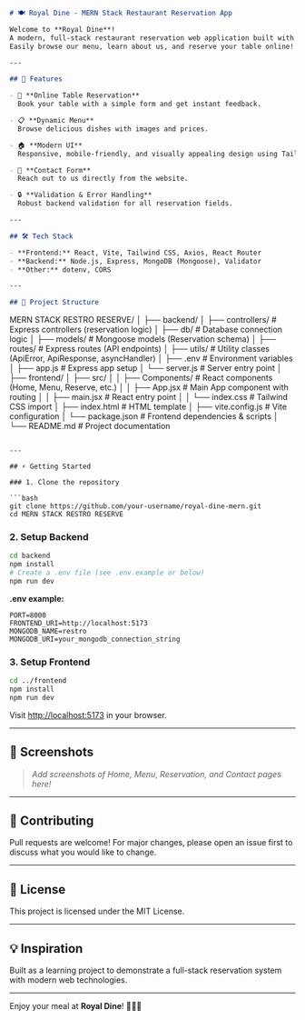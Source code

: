 ```md
# 🍽️ Royal Dine - MERN Stack Restaurant Reservation App

Welcome to **Royal Dine**!  
A modern, full-stack restaurant reservation web application built with the MERN stack (MongoDB, Express, React, Node.js) and styled with Tailwind CSS.  
Easily browse our menu, learn about us, and reserve your table online!  

---

## 🚀 Features

- 📝 **Online Table Reservation**  
  Book your table with a simple form and get instant feedback.

- 📋 **Dynamic Menu**  
  Browse delicious dishes with images and prices.

- 🏠 **Modern UI**  
  Responsive, mobile-friendly, and visually appealing design using Tailwind CSS.

- 📧 **Contact Form**  
  Reach out to us directly from the website.

- 🔒 **Validation & Error Handling**  
  Robust backend validation for all reservation fields.

---

## 🛠️ Tech Stack

- **Frontend:** React, Vite, Tailwind CSS, Axios, React Router
- **Backend:** Node.js, Express, MongoDB (Mongoose), Validator
- **Other:** dotenv, CORS

---

## 📁 Project Structure

```
MERN STACK RESTRO RESERVE/
│
├── backend/
│   ├── controllers/         # Express controllers (reservation logic)
│   ├── db/                  # Database connection logic
│   ├── models/              # Mongoose models (Reservation schema)
│   ├── routes/              # Express routes (API endpoints)
│   ├── utils/               # Utility classes (ApiError, ApiResponse, asyncHandler)
│   ├── .env                 # Environment variables
│   ├── app.js               # Express app setup
│   └── server.js            # Server entry point
│
├── frontend/
│   ├── src/
│   │   ├── Components/      # React components (Home, Menu, Reserve, etc.)
│   │   ├── App.jsx          # Main App component with routing
│   │   ├── main.jsx         # React entry point
│   │   └── index.css        # Tailwind CSS import
│   ├── index.html           # HTML template
│   ├── vite.config.js       # Vite configuration
│   └── package.json         # Frontend dependencies & scripts
│
└── README.md                # Project documentation
```

---

## ⚡ Getting Started

### 1. Clone the repository

```bash
git clone https://github.com/your-username/royal-dine-mern.git
cd MERN STACK RESTRO RESERVE
```

### 2. Setup Backend

```bash
cd backend
npm install
# Create a .env file (see .env.example or below)
npm run dev
```

**.env example:**
```
PORT=8000
FRONTEND_URI=http://localhost:5173
MONGODB_NAME=restro
MONGODB_URI=your_mongodb_connection_string
```

### 3. Setup Frontend

```bash
cd ../frontend
npm install
npm run dev
```

Visit [http://localhost:5173](http://localhost:5173) in your browser.

---

## 🌟 Screenshots

> _Add screenshots of Home, Menu, Reservation, and Contact pages here!_

---

## 🤝 Contributing

Pull requests are welcome! For major changes, please open an issue first to discuss what you would like to change.

---

## 📄 License

This project is licensed under the MIT License.

---

## 💡 Inspiration

Built as a learning project to demonstrate a full-stack reservation system with modern web technologies.

---

Enjoy your meal at **Royal Dine**! 🍛🍲🍕  
```
